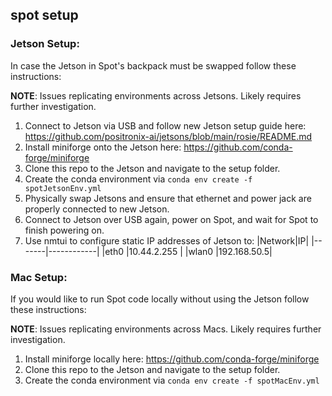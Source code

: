 ## spot setup

### Jetson Setup: 
In case the Jetson in Spot's backpack must be swapped follow these instructions:

**NOTE**: Issues replicating environments across Jetsons. Likely requires further investigation.

1. Connect to Jetson via USB and follow new Jetson setup guide here: https://github.com/positronix-ai/jetsons/blob/main/rosie/README.md
2. Install miniforge onto the Jetson here: https://github.com/conda-forge/miniforge
3. Clone this repo to the Jetson and navigate to the setup folder.
4. Create the conda environment via ```conda env create -f spotJetsonEnv.yml```
5. Physically swap Jetsons and ensure that ethernet and power jack are properly connected to new Jetson.
6. Connect to Jetson over USB again, power on Spot, and wait for Spot to finish powering on.
7. Use nmtui to configure static IP addresses of Jetson to:
    |Network|IP|
    |-------|------------|
    |eth0   |10.44.2.255 |
    |wlan0  |192.168.50.5|
    
    
### Mac Setup:
If you would like to run Spot code locally without using the Jetson follow these instructions:

**NOTE**: Issues replicating environments across Macs. Likely requires further investigation.

1. Install miniforge locally here: https://github.com/conda-forge/miniforge
2. Clone this repo to the Jetson and navigate to the setup folder.
3. Create the conda environment via ```conda env create -f spotMacEnv.yml```